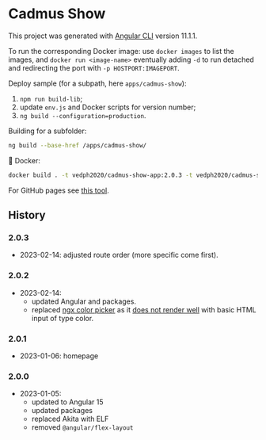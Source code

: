 # Cadmus Show

This project was generated with [Angular CLI](https://github.com/angular/angular-cli) version 11.1.1.

To run the corresponding Docker image: use `docker images` to list the images, and `docker run <image-name>` eventually adding `-d` to run detached and redirecting the port with `-p HOSTPORT:IMAGEPORT`.

Deploy sample (for a subpath, here `apps/cadmus-show`):

1. `npm run build-lib`;
2. update `env.js` and Docker scripts for version number;
3. `ng build --configuration=production`.

Building for a subfolder:

```bash
ng build --base-href /apps/cadmus-show/
```

🐋 Docker:

```bash
docker build . -t vedph2020/cadmus-show-app:2.0.3 -t vedph2020/cadmus-show-app:latest
```

For GitHub pages see [this tool](https://github.com/angular-schule/angular-cli-ghpages).

## History

### 2.0.3

- 2023-02-14: adjusted route order (more specific come first).

### 2.0.2

- 2023-02-14:
  - updated Angular and packages.
  - replaced [ngx color picker](https://www.npmjs.com/package/@angular-material-components/color-picker) as it [does not render well](https://github.com/h2qutc/angular-material-components/issues/303) with basic HTML input of type color.

### 2.0.1

- 2023-01-06: homepage

### 2.0.0

- 2023-01-05:
  - updated to Angular 15
  - updated packages
  - replaced Akita with ELF
  - removed `@angular/flex-layout`
